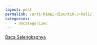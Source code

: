 ```yaml
---
layout: post
permalink: /arti-mimpi-disuntik-3-kali/
categories:
    - Uncategorized
---
```


[Baca Selengkapnya](/01)